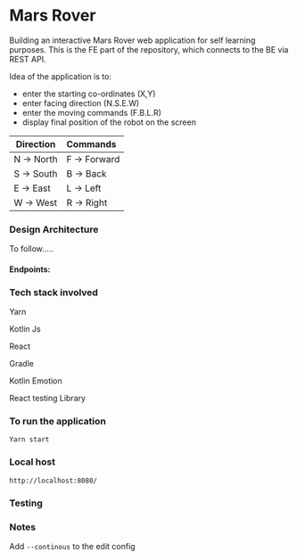 # Mars Rover

Building an interactive Mars Rover web application for self learning purposes. 
This is the FE part of the repository, which connects to the BE via REST API.

Idea of the application is to:

- enter the starting co-ordinates (X,Y) 
- enter facing direction (N.S.E.W) 
- enter the moving commands (F.B.L.R)
- display final position of the robot on the screen

| **Direction** | **Commands** |
|---------------|:-------------|
|N -> North     | F -> Forward |
|S -> South     | B -> Back    |
|E -> East      | L -> Left    |
|W -> West      | R -> Right   |

### Design Architecture
To follow.....

#### Endpoints:

### Tech stack involved

Yarn

Kotlin Js

React

Gradle

Kotlin Emotion

React testing Library

### To run the application

`Yarn start`

### Local host

`http://localhost:8080/`

### Testing


### Notes

Add `--continous` to the edit config





